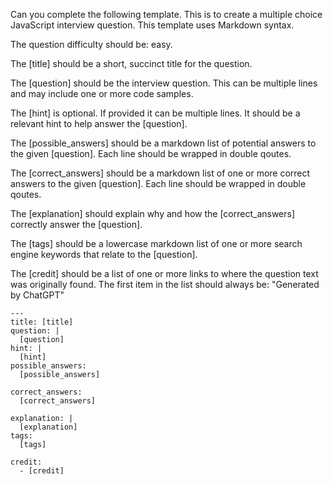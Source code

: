 Can you complete the following template. This is to create a multiple choice JavaScript interview question. This template uses Markdown syntax.

The question difficulty should be: easy.

The [title] should be a short, succinct title for the question.

The [question] should be the interview question. This can be multiple lines and may include one or more code samples.

The [hint] is optional. If provided it can be multiple lines. It should be a relevant hint to help answer the [question].

The [possible_answers] should be a markdown list of potential answers to the given [question]. Each line should be wrapped in double qoutes.

The [correct_answers] should be a markdown list of one or more correct answers to the given [question]. Each line should be wrapped in double qoutes.

The [explanation] should explain why and how the [correct_answers] correctly answer the [question].

The [tags] should be a lowercase markdown list of one or more search engine keywords that relate to the [question].

The [credit] should be a list of one or more links to where the question text was originally found. The first item in the list should always be: "Generated by ChatGPT"

```
---
title: [title]
question: |
  [question]
hint: |
  [hint]
possible_answers:
  [possible_answers]

correct_answers:
  [correct_answers]

explanation: |
  [explanation]
tags:
  [tags]

credit:
  - [credit]

```